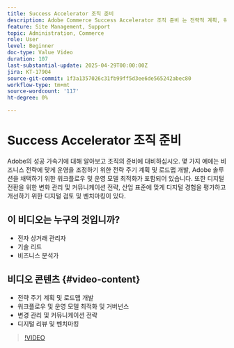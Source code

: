 ```yaml
---
title: Success Accelerator 조직 준비
description: Adobe Commerce Success Accelerator 조직 준비 는 전략적 계획, 워크플로, 변경 관리 및 디지털 검토에 도움이 됩니다.
feature: Site Management, Support
topic: Administration, Commerce
role: User
level: Beginner
doc-type: Value Video
duration: 107
last-substantial-update: 2025-04-29T00:00:00Z
jira: KT-17904
source-git-commit: 1f3a1357026c31fb99ff5d3ee6de565242abec80
workflow-type: tm+mt
source-wordcount: '117'
ht-degree: 0%

---
```



# Success Accelerator 조직 준비

Adobe의 성공 가속기에 대해 알아보고 조직의 준비에 대비하십시오. 몇 가지 예에는 비즈니스 전략에 맞게 운영을 조정하기 위한 전략 주기 계획 및 로드맵 개발, Adobe 솔루션을 채택하기 위한 워크플로우 및 운영 모델 최적화가 포함되어 있습니다. 또한 디지털 전환을 위한 변화 관리 및 커뮤니케이션 전략, 산업 표준에 맞게 디지털 경험을 평가하고 개선하기 위한 디지털 검토 및 벤치마킹이 있다.

## 이 비디오는 누구의 것입니까?

* 전자 상거래 관리자
* 기술 리드
* 비즈니스 분석가

## 비디오 콘텐츠 {#video-content}

* 전략 주기 계획 및 로드맵 개발
* 워크플로우 및 운영 모델 최적화 및 거버넌스
* 변경 관리 및 커뮤니케이션 전략
* 디지털 리뷰 및 벤치마킹

>[!VIDEO](https://video.tv.adobe.com/v/3457892/?learn=on&enablevpops)
